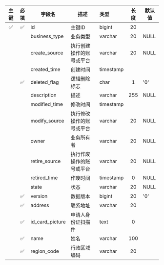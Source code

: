 <div class="database-data">

| 主键 | 必填 | 字段名 | 描述 | 类型 | 长度 | 默认值 |
| :------: | :------: | ------ | ------ | :------ | :------: | ------ |
| ✅ | ✅ | id | 主键ID | bigint | 20 |
| | | business_type | 业务类型 | varchar | 20 | NULL |
| | | create_source | 执行创建操作的账号或平台 | varchar | 20 | NULL |
| | | created_time | 创建时间 | timestamp |
| | ✅ | deleted_flag | 逻辑删除标志 | char | 1 | '0' |
| | | description | 描述 | varchar | 255 | NULL |
| | | modified_time | 修改时间 | timestamp |
| | | modify_source | 执行修改操作的账号或平台 | varchar | 20 | NULL |
| | | owner | 业务所有者 | varchar | 20 | NULL |
| | | retire_source | 执行作废操作的账号或平台 | varchar | 20 | NULL |
| | | retired_time | 作废时间 | timestamp | 0 | NULL |
| | | state | 状态 | varchar | 20 | NULL |
| | ✅ | version | 数据版本 | bigint | 20 | '0' |
| | ✅ | address | 联系地址 | varchar | 20 |
| | ✅ | id_card_picture | 申请人身份证扫描件 | text | 0 |
| | ✅ | name | 姓名 | varchar | 100 |
| | ✅ | region_code | 行政区域编码 | varchar | 20 |

</div>